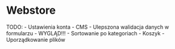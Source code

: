 # Webstore
TODO:
    - Ustawienia konta
    - CMS
    - Ulepszona walidacja danych w formularzu
    - WYGLĄD!!!
    - Sortowanie po kategoriach
    - Koszyk
    - Uporządkowanie plików